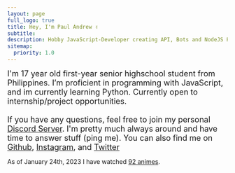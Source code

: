 ```yaml
---
layout: page
full_logo: true
title: Hey, I'm Paul Andrew ✌️
subtitle: 
description: Hobby JavaScript-Developer creating API, Bots and NodeJS Projects
sitemap:
  priority: 1.0
---
```

<p><font size="+1">I'm 17 year old first-year senior highschool student from Philippines. I’m proficient in programming with JavaScript, and im currently learning Python. Currently open to internship/project opportunities.
<br>
<br>
If you have any questions, feel free to join my personal <a href="{{ site.author.discord }}">Discord Server</a>. I'm pretty much always around and have time to answer stuff (ping me). You can also find me on <a href="{{ site.author.github }}">Github</a>, <a href="{{ site.author.instagram }}">Instagram</a>, and <a href="{{ site.author.twitter }}">Twitter</a></font></p>

<p class="describe-text">As of January 24th, 2023 I have watched <a href="{{ site.author.anilist }}">92 animes</a>.</p>

<br>
<br>
<br>
<br>
<br>
<br>
<br>
